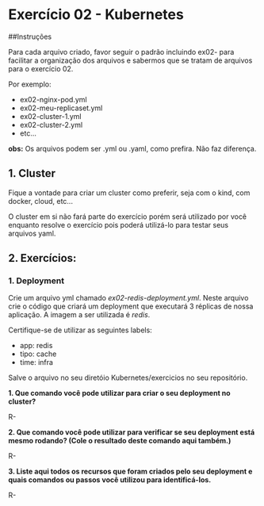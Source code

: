 # Exercício 02 - Kubernetes

##Instruções

Para cada arquivo criado, favor seguir o padrão incluindo ex02-<alguma-coisa> para facilitar a organização dos arquivos e sabermos que se tratam de arquivos para o exercício 02.

Por exemplo:

- ex02-nginx-pod.yml
- ex02-meu-replicaset.yml
- ex02-cluster-1.yml
- ex02-cluster-2.yml
- etc...

**obs:** Os arquivos podem ser .yml ou .yaml, como prefira. Não faz diferença.

## 1. Cluster

Fique a vontade para criar um cluster como preferir, seja com o kind, com docker, cloud, etc...

O cluster em si não fará parte do exercício porém será utilizado por você enquanto resolve o exercício pois poderá utilizá-lo para testar seus arquivos yaml.

## 2. Exercícios:

### 1. Deployment

Crie um arquivo yml chamado _ex02-redis-deployment.yml_. Neste arquivo crie o código que criará um deployment que executará 3 réplicas de nossa aplicação. A imagem a ser utilizada é _redis_.

Certifique-se de utilizar as seguintes labels:

- app: redis
- tipo: cache
- time: infra

Salve o arquivo no seu diretóio Kubernetes/exercicios no seu repositório.

**1. Que comando você pode utilizar para criar o seu deployment no cluster?**

R-

**2. Que comando você pode utilizar para verificar se seu deployment está mesmo rodando? (Cole o resultado deste comando aqui também.)**

R-

**3. Liste aqui todos os recursos que foram criados pelo seu deployment e quais comandos ou passos você utilizou para identificá-los.**

R-
